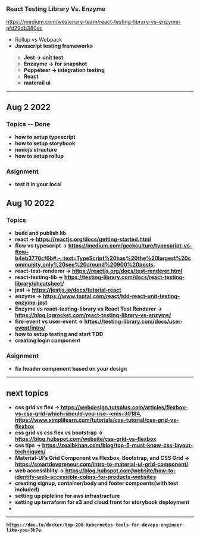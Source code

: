 ### React Testing Library Vs. Enzyme
https://medium.com/wesionary-team/react-testing-library-vs-enzyme-afd29db380ac

- Rollup vs Webpack
- <b> Javascript testing frameworks
    - Jest -> unit test
    - Enzayme -> for snapshot
    - Puppeteer -> integration testing
    - React
    - materail ui

*** 
## Aug 2 2022
### Topics -- Done
- how to setup typescript
- how to setup storybook
- nodejs structure
- how to setup rollup
### Asignment
- test it in your local

## Aug 10 2022
### Topics
- build and publish lib
- react -> https://reactjs.org/docs/getting-started.html
- flow vs typescript -> https://medium.com/geekculture/typescript-vs-flow-b4eb3778cf6b#:~:text=TypeScript%20has%20the%20largest%20community,only%20see%20around%20900%20posts.
- react-test-renderer -> https://reactjs.org/docs/test-renderer.html
- react-testing-lib -> https://testing-library.com/docs/react-testing-library/cheatsheet/
- jest -> https://jestjs.io/docs/tutorial-react
- enzyme -> https://www.toptal.com/react/tdd-react-unit-testing-enzyme-jest
- Enzyme vs react-testing-library vs React Test Renderer -> https://blog.logrocket.com/react-testing-library-vs-enzyme/
- fire-event vs user-event -> https://testing-library.com/docs/user-event/intro/
- how to setup testing and start TDD
- creating login component 
### Asignment
- fix header component based on your design
***
## next topics
- css grid vs flex -> https://webdesign.tutsplus.com/articles/flexbox-vs-css-grid-which-should-you-use--cms-30184, https://www.simplilearn.com/tutorials/css-tutorial/css-grid-vs-flexbox
- css grid vs css flex vs bootstrap -> https://blog.hubspot.com/website/css-grid-vs-flexbox
- css tips -> https://zoaibkhan.com/blog/top-5-must-know-css-layout-techniques/
- Material-UI’s Grid Component vs Flexbox, Bootstrap, and CSS Grid -> https://smartdevpreneur.com/intro-to-material-ui-grid-component/
- web accessiblity -> https://blog.hubspot.com/website/how-to-identify-web-accessible-colors-for-products-websites
- creating signup, container/body and footer compoents(with test included)
- setting up pipleline for aws infrastracture
- setting up terraform for s3 and cloud front for storybook deployment
-

   ***
    https://dev.to/docker/top-200-kubernetes-tools-for-devops-engineer-like-you-3h7e
